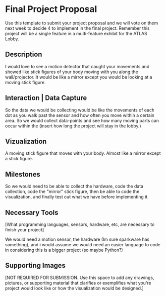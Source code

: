 # Final Project Proposal

Use this template to submit your project proposal and we will vote on them next week to decide 4 to implement in the final project.  Remember this project will be a single feature in a multi-feature exhibit for the ATLAS Lobby.

## Description
I would love to see a motion detector that caught your movements and showed like stick figures of your body moving with you along the wall/projector. It would be like a mirror except you would be looking at a moving stick figure.

## Interaction | Data Capture
So the data we would be collecting would be like the movements of each dot as you walk past the sensor and how often you move within a certain area. So we would collect data-points and see how many moving parts can occur within the (insert how long the project will stay in the lobby.)

## Vizualization
A moving stick figure that moves with your body. Almost like a mirror except a stick figure.

## Milestones
So we would need to be able to collect the hardware, code the data collection, code the "mirror" stick figure, then be able to code the visualization, and finally test out what we have before implementing it.

## Necessary Tools
[What programming languages, sensors, hardware, etc, are necessary to finish your project]

We would need a motion sensor, the hardware (Im sure sparkware has something), and i would assume we would need an easier language to code in considering this is a bigger project (so maybe Python?)

## Supporting Images
[NOT REQUIRED FOR SUBMISSION.  Use this space to add any drawings, pictures, or supporting material that clarifies or exemplifies what you're project would look like or how the visualization would be designed.]
